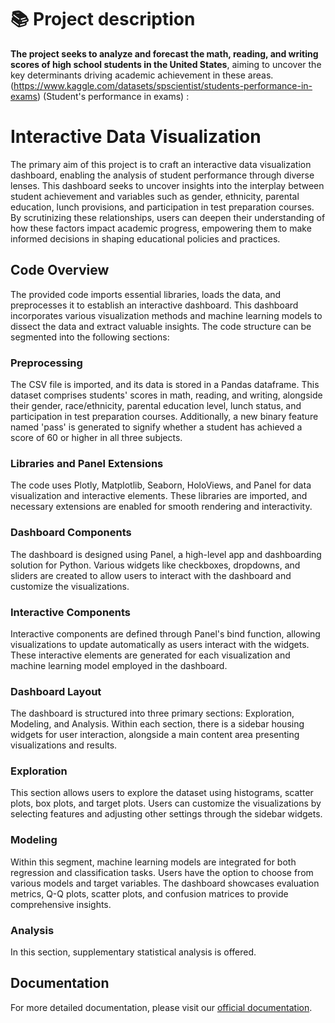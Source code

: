 # 📚 Project description

<strong>The project seeks to analyze and forecast the math, reading, and writing scores of high school students in the United States</strong>, aiming to uncover the key determinants driving academic achievement in these areas.(https://www.kaggle.com/datasets/spscientist/students-performance-in-exams) (Student's performance in exams) : 

# Interactive Data Visualization

The primary aim of this project is to craft an interactive data visualization dashboard, enabling the analysis of student performance through diverse lenses. This dashboard seeks to uncover insights into the interplay between student achievement and variables such as gender, ethnicity, parental education, lunch provisions, and participation in test preparation courses. By scrutinizing these relationships, users can deepen their understanding of how these factors impact academic progress, empowering them to make informed decisions in shaping educational policies and practices.

## Code Overview

The provided code imports essential libraries, loads the data, and preprocesses it to establish an interactive dashboard. This dashboard incorporates various visualization methods and machine learning models to dissect the data and extract valuable insights. The code structure can be segmented into the following sections:

### Preprocessing

The CSV file is imported, and its data is stored in a Pandas dataframe. This dataset comprises students' scores in math, reading, and writing, alongside their gender, race/ethnicity, parental education level, lunch status, and participation in test preparation courses. Additionally, a new binary feature named 'pass' is generated to signify whether a student has achieved a score of 60 or higher in all three subjects.

### Libraries and Panel Extensions

The code uses Plotly, Matplotlib, Seaborn, HoloViews, and Panel for data visualization and interactive elements. These libraries are imported, and necessary extensions are enabled for smooth rendering and interactivity.

### Dashboard Components

The dashboard is designed using Panel, a high-level app and dashboarding solution for Python. Various widgets like checkboxes, dropdowns, and sliders are created to allow users to interact with the dashboard and customize the visualizations.

### Interactive Components

Interactive components are defined through Panel's bind function, allowing visualizations to update automatically as users interact with the widgets. These interactive elements are generated for each visualization and machine learning model employed in the dashboard.

### Dashboard Layout

The dashboard is structured into three primary sections: Exploration, Modeling, and Analysis. Within each section, there is a sidebar housing widgets for user interaction, alongside a main content area presenting visualizations and results.

### Exploration

This section allows users to explore the dataset using histograms, scatter plots, box plots, and target plots. Users can customize the visualizations by selecting features and adjusting other settings through the sidebar widgets.

### Modeling

Within this segment, machine learning models are integrated for both regression and classification tasks. Users have the option to choose from various models and target variables. The dashboard showcases evaluation metrics, Q-Q plots, scatter plots, and confusion matrices to provide comprehensive insights.

### Analysis

In this section, supplementary statistical analysis is offered.

## Documentation

For more detailed documentation, please visit our [official documentation](https://pypi.org/project/dashboard-dataviz-panel/0.1.3/).
